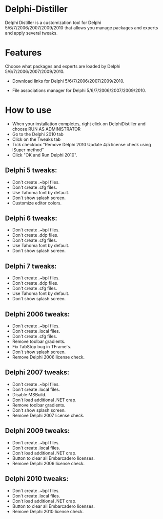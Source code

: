 # Delphi-Distiller
Delphi Distiller is a customization tool for Delphi 5/6/7/2006/2007/2009/2010 that allows you manage packages and experts and apply several tweaks.

Features
=======
Choose what packages and experts are loaded by Delphi 5/6/7/2006/2007/2009/2010.

- Download links for Delphi 5/6/7/2006/2007/2009/2010.

- File associations manager for Delphi 5/6/7/2006/2007/2009/2010.

How to use
=======

* When your installation completes, right click on DelphiDistiller and choose RUN AS ADMINISTRATOR
* Go to the Delphi 2010 tab
* Click on the Tweaks tab
* Tick checkbox "Remove Delphi 2010 Update 4/5 license check using lSuper method"
* Click "OK and Run Delphi 2010".

Delphi 5 tweaks:
-----------

- Don't create .~bpl files.
- Don't create .cfg files.
- Use Tahoma font by default.
- Don't show splash screen.
- Customize editor colors.

Delphi 6 tweaks:
-----------

- Don't create .~bpl files.
- Don't create .ddp files.
- Don't create .cfg files.
- Use Tahoma font by default.
- Don't show splash screen.

Delphi 7 tweaks:
-----------

- Don't create .~bpl files.
- Don't create .ddp files.
- Don't create .cfg files.
- Use Tahoma font by default.
- Don't show splash screen.

Delphi 2006 tweaks:
-----------

- Don't create .~bpl files.
- Don't create .local files.
- Don't create .cfg files.
- Remove toolbar gradients.
- Fix TabStop bug in TFrame's.
- Don't show splash screen.
- Remove Delphi 2006 license check.

Delphi 2007 tweaks:
-----------

- Don't create .~bpl files.
- Don't create .local files.
- Disable MSBuild.
- Don't load additional .NET crap.
- Remove toolbar gradients.
- Don't show splash screen.
- Remove Delphi 2007 license check.

Delphi 2009 tweaks:
-----------

- Don't create .~bpl files.
- Don't create .local files.
- Don't load additional .NET crap.
- Button to clear all Embarcadero licenses.
- Remove Delphi 2009 license check.

Delphi 2010 tweaks:
-----------

- Don't create .~bpl files.
- Don't create .local files.
- Don't load additional .NET crap.
- Button to clear all Embarcadero licenses.
- Remove Delphi 2010 license check.
